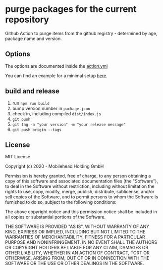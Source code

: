 # purge packages for the current repository

Github Action to purge items from the github registry - determined by age, package name and version.

## Options

The options are documented inside the [action.yml](https://github.com/MobileheadHolding/github-action-purge-packages/blob/master/action.yml)

You can find an example for a minimal setup [here](https://github.com/MobileheadHolding/github-action-purge-packages/blob/master/.github/workflows/test.yaml).

## build and release

1. run `npm run build`
2. bump version number in `package.json`
3. check in, including compiled `dist/index.js`
4. `git push`
5. `git tag -a "your version" -m "your release message"`
6. `git push origin --tags`

## License ##

MIT License

Copyright (c) 2020 - Mobilehead Holding GmbH

Permission is hereby granted, free of charge, to any person obtaining a copy
of this software and associated documentation files (the "Software"), to deal
in the Software without restriction, including without limitation the rights
to use, copy, modify, merge, publish, distribute, sublicense, and/or sell
copies of the Software, and to permit persons to whom the Software is
furnished to do so, subject to the following conditions:

The above copyright notice and this permission notice shall be included in all
copies or substantial portions of the Software.

THE SOFTWARE IS PROVIDED "AS IS", WITHOUT WARRANTY OF ANY KIND, EXPRESS OR
IMPLIED, INCLUDING BUT NOT LIMITED TO THE WARRANTIES OF MERCHANTABILITY,
FITNESS FOR A PARTICULAR PURPOSE AND NONINFRINGEMENT. IN NO EVENT SHALL THE
AUTHORS OR COPYRIGHT HOLDERS BE LIABLE FOR ANY CLAIM, DAMAGES OR OTHER
LIABILITY, WHETHER IN AN ACTION OF CONTRACT, TORT OR OTHERWISE, ARISING FROM,
OUT OF OR IN CONNECTION WITH THE SOFTWARE OR THE USE OR OTHER DEALINGS IN THE
SOFTWARE.
